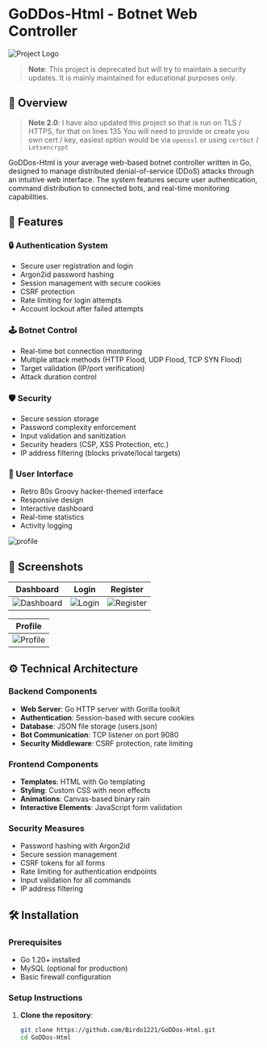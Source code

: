 # GoDDos-Html - Botnet Web Controller

![Project Logo](https://github.com/user-attachments/assets/7a5a07f5-5449-4d3a-bd06-ef33ebbdcb18)

> **Note**: This project is deprecated but will try to maintain a security updates. It is mainly maintained for educational purposes  only.

## 📌 Overview

> **Note 2.0**: I have also updated this project so that is run on TLS / HTTPS, for that on lines 135 You will need to provide or create you own cert / key, easiest option would be via `openssl` or using `certbot` / `Letsencrypt`

GoDDos-Html is your average web-based botnet controller written in Go, designed to manage distributed denial-of-service (DDoS) attacks through an intuitive web interface. The system features secure user authentication, command distribution to connected bots, and real-time monitoring capabilities.

## 🚀 Features

### 🔒 Authentication System
- Secure user registration and login
- Argon2id password hashing
- Session management with secure cookies
- CSRF protection
- Rate limiting for login attempts
- Account lockout after failed attempts

### 🕹️ Botnet Control
- Real-time bot connection monitoring
- Multiple attack methods (HTTP Flood, UDP Flood, TCP SYN Flood)
- Target validation (IP/port verification)
- Attack duration control

### 🛡️ Security
- Secure session storage
- Password complexity enforcement
- Input validation and sanitization
- Security headers (CSP, XSS Protection, etc.)
- IP address filtering (blocks private/local targets)

### 🎨 User Interface
- Retro 80s Groovy hacker-themed interface
- Responsive design
- Interactive dashboard
- Real-time statistics
- Activity logging

![profile](https://github.com/user-attachments/assets/058cc9fa-0c3c-47e6-8664-9fd143ec434a)

## 📸 Screenshots

| Dashboard | Login | Register |
|-----------|-------|----------|
| ![Dashboard](https://github.com/user-attachments/assets/7a5a07f5-5449-4d3a-bd06-ef33ebbdcb18) | ![Login](https://github.com/user-attachments/assets/311702c6-2534-4acb-b09a-abf52d619c99) | ![Register](https://github.com/user-attachments/assets/6d8953f6-bb2d-4c0c-a9a8-15e493aaafd2) |

| Profile |
|---------|
| ![Profile](https://github.com/user-attachments/assets/058cc9fa-0c3c-47e6-8664-9fd143ec434a) |

## ⚙️ Technical Architecture

### Backend Components
- **Web Server**: Go HTTP server with Gorilla toolkit
- **Authentication**: Session-based with secure cookies
- **Database**: JSON file storage (users.json)
- **Bot Communication**: TCP listener on port 9080
- **Security Middleware**: CSRF protection, rate limiting

### Frontend Components
- **Templates**: HTML with Go templating
- **Styling**: Custom CSS with neon effects
- **Animations**: Canvas-based binary rain
- **Interactive Elements**: JavaScript form validation

### Security Measures
- Password hashing with Argon2id
- Secure session management
- CSRF tokens for all forms
- Rate limiting for authentication endpoints
- Input validation for all commands
- IP address filtering

## 🛠️ Installation

### Prerequisites
- Go 1.20+ installed
- MySQL (optional for production)
- Basic firewall configuration

### Setup Instructions

1. **Clone the repository**:
   ```bash
   git clone https://github.com/Birdo1221/GoDDos-Html.git
   cd GoDDos-Html
